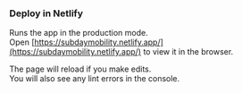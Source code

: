 ### Deploy in Netlify

Runs the app in the production mode.\
Open [https://subdaymobility.netlify.app/](https://subdaymobility.netlify.app/) to view it in the browser.

The page will reload if you make edits.\
You will also see any lint errors in the console.
